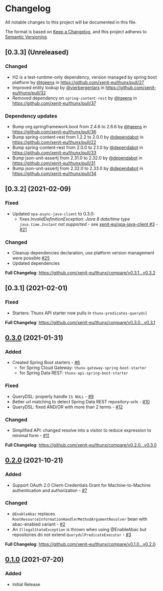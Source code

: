 # Changelog
All notable changes to this project will be documented in this file.

The format is based on [Keep a Changelog](https://keepachangelog.com/en/1.0.0/),
and this project adheres to [Semantic Versioning](https://semver.org/spec/v2.0.0.html).

## [0.3.3] (Unreleased)

### Changed

* H2 is a test-runtime-only dependency, version managed by spring boot platform by [@tgeens] in https://github.com/xenit-eu/thunx/pull/27
* Improved entity lookup by [@vierbergenlars] in https://github.com/xenit-eu/thunx/pull/32
* Removed dependency on `spring-content-rest` by [@tgeens] in https://github.com/xenit-eu/thunx/pull/37

### Dependency updates

* Bump org.springframework.boot from 2.4.6 to 2.6.6 by [@tgeens] in https://github.com/xenit-eu/thunx/pull/36
* Bump spring-content-rest from 1.2.2 to 2.0.0 by [@dependabot] in https://github.com/xenit-eu/thunx/pull/22
* Bump spring-content-rest from 2.0.0 to 2.1.0 by [@dependabot] in https://github.com/xenit-eu/thunx/pull/33
* Bump json-unit-assertj from 2.31.0 to 2.32.0 by [@dependabot] in https://github.com/xenit-eu/thunx/pull/31
* Bump json-unit-assertj from 2.32.0 to 2.33.0 by [@dependabot] in https://github.com/xenit-eu/thunx/pull/34

## [0.3.2] (2021-02-09)

### Fixed
* Updated `opa-async-java-client` to 0.3.0:
  * fixes _InvalidDefinitionException: Java 8 date/time type `java.time.Instant` not supported_ - see [xenit-eu/opa-java-client #3] - [#21]

### Changed
* Cleanup dependencies declaration, use platform version management were possible [#25]
* Updated dependencies

**Full Changelog**: https://github.com/xenit-eu/thunx/compare/v0.3.1...v0.3.2

[xenit-eu/opa-java-client #3]: https://github.com/xenit-eu/opa-java-client/issues/3
[#21]: https://github.com/xenit-eu/thunx/pull/21
[#25]: https://github.com/xenit-eu/thunx/pull/25

## [0.3.1] (2021-02-01)

### Fixed

* Starters: Thunx API starter now pulls in `thunx-predicates-querydsl`

**Full Changelog**: https://github.com/xenit-eu/thunx/compare/v0.3.0...v0.3.1

## [0.3.0] (2021-01-31)

### Added

* Created Spring Boot starters - [#6]
  * for Spring Cloud Gateway: `thunx-gateway-spring-boot-starter`
  * for Spring Data REST: `thunx-api-spring-boot-starter`

### Fixed

* QueryDSL: properly handle `IS NULL` - [#9]
* Better url matching to detect Spring Data REST repository-urls - [#10]
* QueryDSL: fixed AND/OR with more than 2 terms - [#12]

### Changed

* Simplified API: changed resolve into a visitor to reduce expression to minimal form - [#11]

[0.3.0]: https://github.com/xenit-eu/thunx/releases/tag/v0.3.0
[#6]: https://github.com/xenit-eu/thunx/pull/6
[#8]: https://github.com/xenit-eu/thunx/pull/8
[#9]: https://github.com/xenit-eu/thunx/pull/9
[#10]: https://github.com/xenit-eu/thunx/pull/10
[#12]: https://github.com/xenit-eu/thunx/pull/12
[#11]: https://github.com/xenit-eu/thunx/pull/11

**Full Changelog**: https://github.com/xenit-eu/thunx/compare/v0.2.0...v0.3.0

## [0.2.0] (2021-10-21)

### Added

* Support OAuth 2.0 Client-Credentials Grant for Machine-to-Machine authentication and authorization - [#7]

### Changed

* `@EnableAbac` replaces `RootResourceInformationHandlerMethodArgumentResolver` bean with abac-enabled variant - [#2]
* An `IllegalStateException` is thrown when using @EnableAbac but repositories do not extend `QuerydslPredicateExecutor` - [#3]

[0.2.0]: https://github.com/xenit-eu/thunx/releases/tag/v0.2.0
[#7]: https://github.com/xenit-eu/thunx/pull/7
[#2]: https://github.com/xenit-eu/thunx/pull/2
[#3]: https://github.com/xenit-eu/thunx/pull/3

**Full Changelog**: https://github.com/xenit-eu/thunx/compare/v0.1.0...v0.2.0

## [0.1.0] (2021-07-20)

### Added

- Initial Release

[0.1.0]: https://github.com/xenit-eu/thunx/releases/tag/v0.1.0

[@dependabot]: https://github.com/dependabot
[@vierbergenlars]: https://github.com/vierbergenlars
[@tgeens]: https://github.com/tgeens


